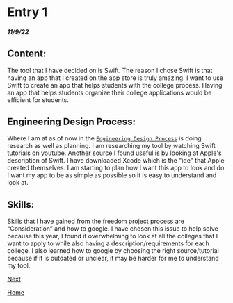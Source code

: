# Entry 1
##### 11/9/22

## Content: 

The tool that I have decided on is Swift. The reason I chose Swift is that having an app that I created on the app store is truly amazing. I want to use Swift to create an app that helps students with the college process. Having an app that helps students organize their college applications would be efficient for students. 

## Engineering Design Process: 

Where I am at as of now in the [`Engineering Design Process`](https://hstatsep.github.io/students/#edp) is doing research as well as planning. I am researching my tool by watching Swift tutorials on youtube. Another source I found useful is by looking at [Apple's](https://developer.apple.com/swift/) description of Swift. I have downloaded Xcode which is the "ide" that Apple created themselves. I am starting to plan how I want this app to look and do. I want my app to be as simple as possible so it is easy to understand and look at. 


## Skills: 

Skills that I have gained from the freedom project process are “Consideration” and how to google. I have chosen this issue to help solve because this year, I found it overwhelming to look at all the colleges that I want to apply to while also having a description/requirements for each college. I also learned how to google by choosing the right source/tutorial because if it is outdated or unclear, it may be harder for me to understand my tool. 

[Next](entry02.md)

[Home](../README.md)


